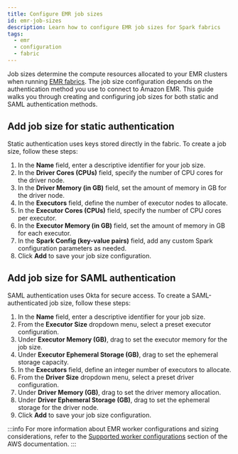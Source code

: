 ```yaml
---
title: Configure EMR job sizes
id: emr-job-sizes
description: Learn how to configure EMR job sizes for Spark fabrics
tags:
  - emr
  - configuration
  - fabric
---
```


Job sizes determine the compute resources allocated to your EMR clusters when running [EMR fabrics](docs/administration/fabrics/Spark-fabrics/emr.md). The job size configuration depends on the authentication method you use to connect to Amazon EMR. This guide walks you through creating and configuring job sizes for both static and SAML authentication methods.

## Add job size for static authentication

Static authentication uses keys stored directly in the fabric. To create a job size, follow these steps:

1. In the **Name** field, enter a descriptive identifier for your job size.
2. In the **Driver Cores (CPUs)** field, specify the number of CPU cores for the driver node.
3. In the **Driver Memory (in GB)** field, set the amount of memory in GB for the driver node.
4. In the **Executors** field, define the number of executor nodes to allocate.
5. In the **Executor Cores (CPUs)** field, specify the number of CPU cores per executor.
6. In the **Executor Memory (in GB)** field, set the amount of memory in GB for each executor.
7. In the **Spark Config (key-value pairs)** field, add any custom Spark configuration parameters as needed.
8. Click **Add** to save your job size configuration.

## Add job size for SAML authentication

SAML authentication uses Okta for secure access. To create a SAML-authenticated job size, follow these steps:

1. In the **Name** field, enter a descriptive identifier for your job size.
2. From the **Executor Size** dropdown menu, select a preset executor configuration.
3. Under **Executor Memory (GB)**, drag to set the executor memory for the job size.
4. Under **Executor Ephemeral Storage (GB)**, drag to set the ephemeral storage capacity.
5. In the **Executors** field, define an integer number of executors to allocate.
6. From the **Driver Size** dropdown menu, select a preset driver configuration.
7. Under **Driver Memory (GB)**, drag to set the driver memory allocation.
8. Under **Driver Ephemeral Storage (GB)**, drag to set the ephemeral storage for the driver node.
9. Click **Add** to save your job size configuration.

:::info
For more information about EMR worker configurations and sizing considerations, refer to the [Supported worker configurations](https://docs.aws.amazon.com/emr/latest/EMR-Serverless-UserGuide/app-behavior.html#worker-configs) section of the AWS documentation.
:::
